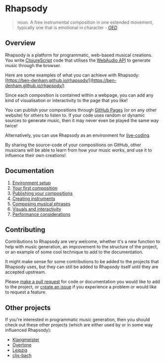 # Rhapsody

> noun. A free instrumental composition in one extended movement,
> typically one that is emotional in character -
> *[OED](https://en.oxforddictionaries.com/definition/rhapsody)*

## Overview

Rhapsody is a platform for programmatic, web-based musical
creations. You write [ClojureScript](https://clojurescript.org/) code
that utilises the
[WebAudio API](https://developer.mozilla.org/en-US/docs/Web/API/Web_Audio_API)
to generate music through the browser.

Here are some examples of what you can achieve with Rhapsody:
[https://ben-denham.github.io/rhapsody/](https://ben-denham.github.io/rhapsody/)

Since each composition is contained within a webpage, you can add any
kind of visualisation or interactivity to the page that you like!

You can publish your compositions through
[GitHub Pages](https://pages.github.com/) (or on any other website)
for others to listen to. If your code uses random or dynamic sources
to generate music, then it may never even be played the same way
twice!

Alternatively, you can use Rhapsody as an environment for
[live-coding](https://en.wikipedia.org/wiki/Live_coding).

By sharing the source-code of your compositions on GitHub, other
musicians will be able to learn from how your music works, and use it
to influence their own creations!

## Documentation

1. [Environment setup](docs/1-setup.md)
2. [Your first composition](docs/2-tutorial.md)
3. [Publishing your compositions](docs/3-publishing.md)
4. [Creating instruments](docs/4-instruments.md)
5. [Composing musical phrases](docs/5-composing.md)
6. [Visuals and interactivity](docs/6-visuals-interactivity.md)
7. [Performance considerations](docs/7-performance.md)

## Contributing

Contributions to Rhapsody are very welcome, whether it's a new
function to help with music generation, an improvement to the
structure of the project, or an example of some cool technique to add
to the documentation.

It might make sense for some contributions to be added to the projects
that Rhapsody uses, but they can still be added to Rhapsody itself
until they are accepted upstream.

Please
[make a pull request](https://help.github.com/articles/creating-a-pull-request)
for code or documentation you would like to add to the project, or
[create an issue](https://github.com/ben-denham/rhapsody/issues/new)
if you experience a problem or would like to request a feature.

## Other projects

If you're interested in programmatic music generation, then you should
check out these other projects (which are either used by or in some
way influenced Rhapsody):

* [Klangmeister](https://github.com/ctford/klangmeister)
* [Overtone](http://overtone.github.io/)
* [Leipzig](https://github.com/ctford/leipzig)
* [cljs-bach](https://github.com/ctford/cljs-bach)
